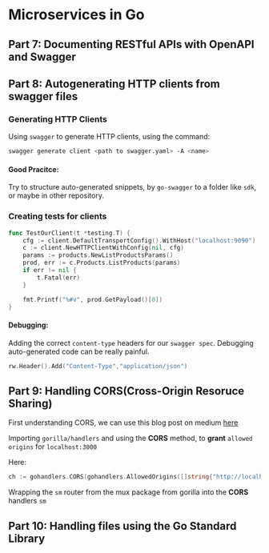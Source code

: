 # Microservices in Go

## Part 7: Documenting RESTful APIs with OpenAPI and Swagger

## Part 8: Autogenerating HTTP clients from swagger files

### Generating HTTP Clients

Using `swagger` to generate HTTP clients, using the command: 

```bash
swagger generate client <path to swagger.yaml> -A <name>
```

#### Good Pracitce:

Try to structure auto-generated snippets, by `go-swagger` to a folder like `sdk`, or maybe in other repository.

### Creating tests for clients

```go
func TestOurClient(t *testing.T) {
	cfg := client.DefaultTransportConfig().WithHost("localhost:9090")
	c := client.NewHTTPClientWithConfig(nil, cfg)
	params := products.NewListProductsParams()
	prod, err := c.Products.ListProducts(params)
	if err != nil {
		t.Fatal(err)
	}

	fmt.Printf("%#v", prod.GetPayload()[0])
}
```

#### Debugging: 

Adding the correct `content-type` headers for our `swagger spec`. Debugging auto-generated code can be really painful.

```go
rw.Header().Add("Content-Type","application/json")
```

## Part 9: Handling CORS(Cross-Origin Resoruce Sharing)

First understanding CORS, we can use this blog post on medium [here](https://medium.com/@baphemot/understanding-cors-18ad6b478e2b)

Importing `gorilla/handlers` and using the **CORS** method, to **grant** `allowed origins` for `localhost:3000`

Here:
```go
ch := gohandlers.CORS(gohandlers.AllowedOrigins([]string{"http://localhost:3000"}))
```

Wrapping the `sm` router from the mux package from gorilla into the **CORS** handlers `sm`

## Part 10: Handling files using the Go Standard Library


